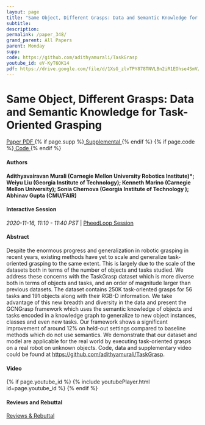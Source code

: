 ```yaml
---
layout: page
title: "Same Object, Different Grasps: Data and Semantic Knowledge for Task-Oriented Grasping"
subtitle: 
description:
permalink: /paper_348/
grand_parent: All Papers
parent: Monday
supp: 
code: https://github.com/adithyamurali/TaskGrasp
youtube_id: eV-KyT6OK14
pdf: https://drive.google.com/file/d/1XsG_zlvTPY878TNVLBn2iR1EOhse4SmV/view
---
```


# Same Object, Different Grasps: Data and Semantic Knowledge for Task-Oriented Grasping

<a href="https://drive.google.com/file/d/1XsG_zlvTPY878TNVLBn2iR1EOhse4SmV/view" target="_blank" rel="noopener noreferrer" class="btn btn-blue"><i class="fa fa-file-text-o" aria-hidden="true"></i> Paper PDF </a> {% if page.supp %}<a href="" target="_blank" rel="noopener noreferrer" class="btn btn-green"><i class="fa fa-file-text-o" aria-hidden="true"></i> Supplemental </a>{% endif %} {% if page.code %}<a href="https://github.com/adithyamurali/TaskGrasp" target="_blank" rel="noopener noreferrer" class="btn"><i class="fa fa-github" aria-hidden="true"></i> Code </a>{% endif %} 

#### Authors
**Adithyavairavan Murali (Carnegie Mellon University Robotics Institute)*; Weiyu Liu (Georgia Institute of Technology); Kenneth Marino (Carnegie Mellon University); Sonia Chernova (Georgia Institute of Technology	); Abhinav Gupta (CMU/FAIR)**

#### Interactive Session
<em>2020-11-16, 11:10 - 11:40 PST </em> | <a href="https://pheedloop.com/corl2020/virtual/?page=sessions&section=SES4PCKRYYQTLBUBK" target="_blank" rel="noopener noreferrer"> PheedLoop Session <i class="fa fa-external-link" aria-hidden="true"></i> </a> 

#### Abstract
Despite the enormous progress and generalization in robotic grasping in recent years, existing methods have yet to scale and generalize task-oriented grasping to the same extent. This is largely due to the scale of the datasets both in terms of the number of objects and tasks studied. We address these concerns with the TaskGrasp dataset which is more diverse both in terms of objects and tasks, and an order of magnitude larger than previous datasets. The dataset contains 250K task-oriented grasps for 56 tasks and 191 objects along with their RGB-D information. We take advantage of this new breadth and diversity in the data and present the GCNGrasp framework which uses the semantic knowledge of objects and tasks encoded in a knowledge graph to generalize to new object instances, classes and even new tasks. Our framework shows a significant improvement of around 12% on held-out settings compared to baseline methods which do not use semantics. We demonstrate that our dataset and model are applicable for the real world by executing task-oriented grasps on a real robot on unknown objects. Code, data and supplementary video could be found at <a href="https://github.com/adithyamurali/TaskGrasp" target="_blank">https://github.com/adithyamurali/TaskGrasp</a>.

#### Video
{% if page.youtube_id %}
{% include youtubePlayer.html id=page.youtube_id %}
{% endif %}

#### Reviews and Rebuttal
<a href="https://drive.google.com/file/d/1feYlR_G-VZNwQA7EpQNWWZOfrvVL-3DV/view" target="_blank" rel="noopener noreferrer" class="btn btn-purple"><i class="fa fa-pencil-square-o" aria-hidden="true"></i> Reviews & Rebuttal </a>

